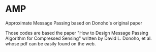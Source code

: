 # AMP
Approximate Message Passing based on Donoho's original paper

Those codes are based the paper "How to Design Message Passing Algorithm for Compressed Sensing" written by David L. Donoho, et al. whose pdf can be easily found on the web. 
